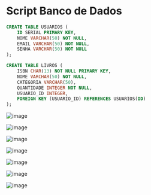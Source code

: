 # Script Banco de Dados

```sql
CREATE TABLE USUARIOS (
    ID SERIAL PRIMARY KEY,
    NOME VARCHAR(50) NOT NULL,
    EMAIL VARCHAR(50) NOT NULL,
    SENHA VARCHAR(50) NOT NULL
);

CREATE TABLE LIVROS (
    ISBN CHAR(13) NOT NULL PRIMARY KEY,
    NOME VARCHAR(50) NOT NULL,
    CATEGORIA VARCHAR(50),
    QUANTIDADE INTEGER NOT NULL,
    USUARIO_ID INTEGER,
    FOREIGN KEY (USUARIO_ID) REFERENCES USUARIOS(ID)
);

```
![image](https://github.com/user-attachments/assets/1dfcdd6c-b88b-4567-bb1a-76db9896d577)


![image](https://github.com/user-attachments/assets/f66eee7e-0ea8-4131-90d6-8c0fa3ac4a45)


![image](https://github.com/user-attachments/assets/990968db-0e63-4145-ad0a-93272ddac504)


![image](https://github.com/user-attachments/assets/7248f6a9-9e20-4e05-b16c-15d83c78fbed)


![image](https://github.com/user-attachments/assets/f0b4d4a5-8ebc-4a05-ae8e-fbc355fb53bf)


![image](https://github.com/user-attachments/assets/909544e2-ac8e-4a8a-8c58-5c1f88a4ffef)


![image](https://github.com/user-attachments/assets/80a5c497-8db4-425d-967b-9c979e92edb9)

